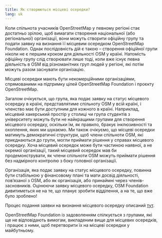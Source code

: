 ```yaml
---
title: Як створюються місцеві осередки?
lang: uk
---
```


Коли спільнота учасників OpenStreetMap у певному регіоні стає достатньо зрілою, щоб вимагати створення національної (або регіональної) організації, вони можуть створити офіційну групу та подати заявку на визнання її місцевим осередком OpenStreetMap Foundation. Однак послідовність дій є такою – створення офіційної групи ніколи не є першим кроком для діяльності OSM у країні. Натомість офіційну групу слід створювати лише тоді, коли вже існує певна діяльність в OSM від різноманітних груп людей у регіоні, які потім можуть разом заснувати організацію.

Місцеві осередки мають бути некомерційними організаціями, спрямованими на підтримку цілей OpenStreetMap Foundation і проєкту OpenStreetMap.

Загалом очікується, що група, яка подає заявку на статус місцевого осередку в країні, представлятиме спільноту OSM у всій країні, і членство має бути доступним для кожного в країні. Наприклад, місцевий хакерський простір у столиці чи група студентів з університету можуть бути не найкращими групами для створення місцевого осередку, оскільки їм, як правило, бракує інклюзивності та охоплення, яких ми шукаємо. Ми також очікуємо, що місцеві осередки матимуть демократичні структури, щоб члени спільноти OSM, які приєднаються до групи, могли приймати рішення у справах місцевого осередку. Хоча місцевий осередок може бути частиною наявної, а не окремої організації, такий місцевий осередок мав би продемонструвати, як члени спільноти OSM можуть приймати рішення без надмірного контролю з боку головної організації.

Організація, яка подає заявку на статус місцевого осередку, повинна бути стабільною у фінансовому плані та мати досвід діяльності, пов’язаної з OSM, або як організація, або принаймні через членів-засновників. Оцінюючи заявку місцевого осередку, OSM Foundation дивитиметься не на те, що планує зробити відділення, а на те, що вже було зроблено!

Процес подання заявки на визнання місцевого осередку описаний [тут](https://wiki.osmfoundation.org/wiki/Local_Chapters).

OpenStreetMap Foundation із задоволенням спілкується з групами, які ще не відповідають вимогам, викладеним вище для місцевих осередків, і працює з ними, щоб перетворити їх на місцеві осередки у майбутньому.
